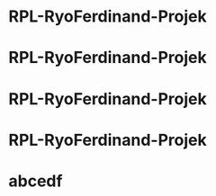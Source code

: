 # RPL-RyoFerdinand-Projek
# RPL-RyoFerdinand-Projek
# RPL-RyoFerdinand-Projek
# RPL-RyoFerdinand-Projek
# abcedf
